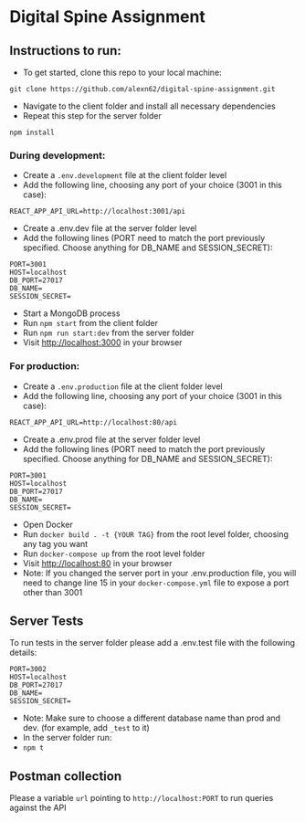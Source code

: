 # Digital Spine Assignment

## Instructions to run: 

- To get started, clone this repo to your local machine:
```
git clone https://github.com/alexn62/digital-spine-assignment.git
```
- Navigate to the client folder and install all necessary dependencies
- Repeat this step for the server folder
```
npm install
```

### During development:
 - Create a ```.env.development``` file at the client folder level
 - Add the following line, choosing any port of your choice (3001 in this case): 
```
REACT_APP_API_URL=http://localhost:3001/api
```
 - Create a .env.dev file at the server folder level
 - Add the following lines (PORT need to match the port previously specified. Choose anything for DB_NAME and SESSION_SECRET):
```
PORT=3001
HOST=localhost
DB_PORT=27017
DB_NAME=
SESSION_SECRET=
```
 - Start a MongoDB process
 - Run ```npm start``` from the client folder
 - Run ```npm run start:dev``` from the server folder
 - Visit [http://localhost:3000](http://localhost:3000) in your browser

### For production:
 - Create a ```.env.production``` file at the client folder level
 - Add the following line, choosing any port of your choice (3001 in this case): 
```
REACT_APP_API_URL=http://localhost:80/api
```
 - Create a .env.prod file at the server folder level
 - Add the following lines (PORT need to match the port previously specified. Choose anything for DB_NAME and SESSION_SECRET):
```
PORT=3001
HOST=localhost
DB_PORT=27017
DB_NAME=
SESSION_SECRET=
```
 - Open Docker
 - Run ```docker build . -t {YOUR TAG}``` from the root level folder, choosing any tag you want
 - Run ```docker-compose up``` from the root level folder
 - Visit [http://localhost:80](http://localhost:80) in your browser
 - Note: If you changed the server port in your .env.production file, you will need to change line 15 in your ```docker-compose.yml``` file to expose a port other than 3001

## Server Tests
To run tests in the server folder please add a .env.test file with the following details:
```
PORT=3002
HOST=localhost
DB_PORT=27017
DB_NAME=
SESSION_SECRET=
```
- Note: Make sure to choose a different database name than prod and dev. (for example, add ```_test``` to it)
- In the server folder run:
- ```npm t```

## Postman collection
Please a variable ```url``` pointing to ```http://localhost:PORT``` to run queries against the API
